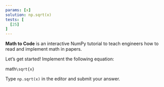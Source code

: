 ```yaml
---
params: [x]
solution: np.sqrt(x)
tests: [
  [25]
]
---
```


**Math to Code** is an interactive NumPy tutorial to teach engineers how to read and implement math in papers.

Let’s get started! Implement the following equation:

math`\sqrt{x}`

Type `np.sqrt(x)` in the editor and submit your answer.
